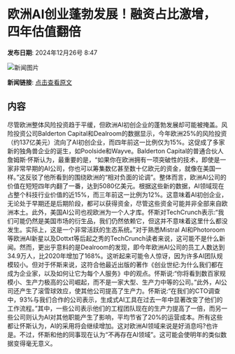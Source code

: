 # 欧洲AI创业蓬勃发展！融资占比激增，四年估值翻倍

**发布日期**: 2024年12月26号 8:47

![新闻图片](https://pic.chinaz.com/picmap/202005281122065635_52.jpg)

**新闻链接**: [点击查看原文](https://www.aibase.com/zh/news/14286)

## 内容

尽管欧洲整体风险投资趋于平缓，但欧洲AI初创企业的蓬勃发展却可能被掩盖。风险投资公司Balderton Capital和Dealroom的数据显示，今年欧洲25%的风险投资（约137亿美元）流向了AI初创企业，而四年前这一比例仅为15%。这促成了多家新的独角兽企业的诞生，如Poolside和Wayve。Balderton Capital的普通合伙人詹姆斯·怀斯认为，最重要的是，“如果你在欧洲拥有一项突破性的技术，即使是一家非常早期的AI公司，你也可以筹集数亿甚至数十亿欧元的资金，就像在美国一样。”这反驳了他所看到的围绕欧洲的“相对负面的论调”。整体而言，欧洲AI公司的价值在短短四年内翻了一番，达到5080亿美元。根据这些新的数据，AI领域现在占整个科技行业价值的近15%，而三年前这一比例为12%。这意味着AI初创企业，无论处于早期还是后期阶段，都可以获得资金，尽管这些资金可能并非全部来自欧洲本土。此外，美国AI公司也视欧洲为一个人才库。怀斯对TechCrunch表示:“我们可能仍然是美国市场的衍生品，我们仍然依赖它，但这并不意味着这里什么都没发生。实际上，这是一个非常活跃的生态系统。”对于熟悉Mistral AI和Photoroom等欧洲AI新星以及Dottxt等后起之秀的TechCrunch读者来说，这可能不是什么新闻。然而，更出乎意料的是Dealroom的发现，即今年欧洲AI公司的员工人数达到34.9万人，比2020年增加了168%。这听起来可能令人惊讶，因为许多AI团队规模较小。但对于怀斯来说，这符合他最近出版的著作《创业世纪:为什么我们都在成为企业家，以及如何让它为每个人服务》中的观点。怀斯说:“你将看到数百家规模小、生产力极高的公司崛起，而不是一家大型、生产力中等的公司。”此外，AI公司还产生了滚雪球效应，使其他公司提高了生产力。怀斯说:“在我们的CTO调查中，93%与我们合作的公司表示，生成式AI工具在过去一年中显著改变了他们的工作流程。”其中，一些公司表示他们的工程团队现在的生产力提高了一倍，而另一些公司则认为AI对其他职能产生了影响，平均节省了20%的运营成本。所有这些都让怀斯认为，AI的采用将会继续增加。这对欧洲AI领域来说是好消息吗?也许是。不过，怀斯和他的同事现在认为“不再存在AI领域”。这可能会使明年的类似数据变得毫无意义。
